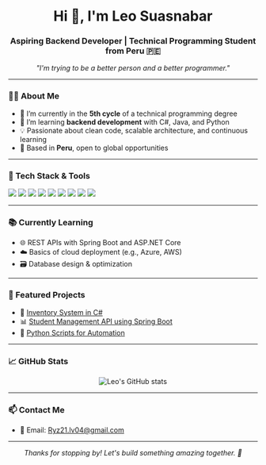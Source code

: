 <h1 align="center">Hi 👋, I'm Leo Suasnabar</h1>
<h3 align="center">Aspiring Backend Developer | Technical Programming Student from Peru 🇵🇪</h3>

<p align="center">
  <em>"I'm trying to be a better person and a better programmer."</em>
</p>

---

### 🧑‍💻 About Me

- 🔭 I’m currently in the **5th cycle** of a technical programming degree
- 🧠 I’m learning **backend development** with C#, Java, and Python
- 💡 Passionate about clean code, scalable architecture, and continuous learning
- 📍 Based in **Peru**, open to global opportunities

---

### 🚀 Tech Stack & Tools

<p align="left">
  <img src="https://img.shields.io/badge/C%23-239120?style=for-the-badge&logo=c-sharp&logoColor=white" />
  <img src="https://img.shields.io/badge/Java-007396?style=for-the-badge&logo=java&logoColor=white" />
  <img src="https://img.shields.io/badge/Python-3776AB?style=for-the-badge&logo=python&logoColor=white" />
  <img src="https://img.shields.io/badge/ASP.NET-512BD4?style=for-the-badge&logo=dotnet&logoColor=white" />
  <img src="https://img.shields.io/badge/Spring%20Boot-6DB33F?style=for-the-badge&logo=spring-boot&logoColor=white" />
  <img src="https://img.shields.io/badge/Git-F05032?style=for-the-badge&logo=git&logoColor=white" />
  <img src="https://img.shields.io/badge/MySQL-4479A1?style=for-the-badge&logo=mysql&logoColor=white" />
  <img src="https://img.shields.io/badge/SQL%20Server-CC2927?style=for-the-badge&logo=microsoft-sql-server&logoColor=white" />
  <img src="https://img.shields.io/badge/Oracle-F80000?style=for-the-badge&logo=oracle&logoColor=white" />
</p>

---

### 📚 Currently Learning

- 🌐 REST APIs with Spring Boot and ASP.NET Core
- ☁️ Basics of cloud deployment (e.g., Azure, AWS)
- 🗃️ Database design & optimization

---

### 📁 Featured Projects

- 🔧 [Inventory System in C#](#)
- 📊 [Student Management API using Spring Boot](https://github.com/Ryz-21/PROYECTO.git)
- 🧪 [Python Scripts for Automation](https://github.com/Ryz-21/Scripts-Python)
---

### 📈 GitHub Stats

<p align="center">
  <img src="https://github-readme-stats.vercel.app/api?username=ryz-21&show_icons=true&theme=tokyonight" alt="Leo's GitHub stats" />
</p>

---

### 📫 Contact Me

- 📧 Email: Ryz21.lv04@gmail.com 


---

<p align="center">
  <em>Thanks for stopping by! Let's build something amazing together. 🚀</em>
</p>

